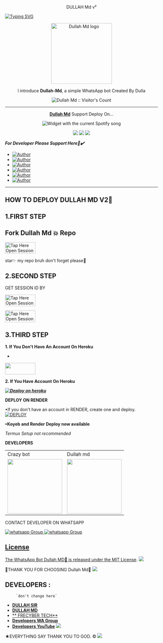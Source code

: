 <p align="center">
DULLAH Md v²
</p>

<a href="https://git.io/typing-svg"><img src="https://readme-typing-svg.demolab.com?font=Black+Ops+One&size=50&pause=1000&color=DAA520&center=true&width=910&height=100&lines=THANKS FOR CHOOSING +TKM-bot;MULTI+DEVICE+WHATSAPP+BOT" alt="Typing SVG" /></a>
  </p>

<p align="center">
  <a href="https://github.com/abdallahsalimjuma">
    <img alt="Dullah Md logo" height="200" src="https://files.catbox.moe/hegdag.jpg">
  </a>
</p>
  
</h1> 
<p align="center">l introduce <b>Dullah-Md</b>, a  simple WhatsApp bot Created By Dulla</p>

</p>
<p align="center"><img src="https://profile-counter.glitch.me/{abdallahsalimjuma}/count.svg" alt="Dullah Md :: Visitor's Count" /></p>

---

<p align="center">
  <a href="https://github.com/abdallahsalimjuma/Dullah_Md"><b>Dullah Md</b></a> Support Deploy On...
</p>
</a>
  <div align="center">
  <img src="https://spogit.vercel.app/api?theme=dark&black=true&scan=true" alt="Widget with the current Spotify song"  />
</div>
<p align="center">
  <a href="https://github.com/abdallahsalimjuma/Dullah_Md/blob/main/temp/deploy-on-vps.md"><img src="https://img.shields.io/badge/self hosting-3d1513?style=for-the-badge&logo=serverless&logoColor=FD5750"></a>
  <a href="https://dashboard.heroku.com/new?template=https://github.com/abdallahsalimjuma/Dullah_Md/tree/main"><img src="https://img.shields.io/badge/heroku-9d7acc?style=for-the-badge&logo=heroku&logoColor=430098"></a>
  <a href="https://youtu.be/izoxfW3anrU"><img src="https://img.shields.io/badge/CodeSpace-green?colorA=%23ff000&colorB=%23017e40&style=for-the-badge&logo=git&logoColor=white"></a>
</p>


***For Developer Please Support Here🙏✔️***
- <a href="https://www.instagram.com/dullahssalum"><img title="Author" src="https://img.shields.io/badge/ON INSTAGRAM-black?style=for-the-badge&logo=Instagram"></a>
- <a href="https://www.tiktok.com/@dallas387"><img title="Author" src="https://img.shields.io/badge/ON TikTok-black?style=for-the-badge&logo=tiktok"></a>
- <a
href="https://www.facebook.com/100087010467670"><img title="Author" src="https://img.shields.io/badge/ON Facebook-blue?style=for-the-badge&logo=facebook"></a>
- <a
href="https://wa.me/255716945971"><img title="Author" src="https://img.shields.io/badge/ON WhatsApp-pupple?style=for-the-badge&logo=watsapp"></a>
- <a href="https://chat.whatsapp.com/CP2BirU5pBj04cXXgEbfuv"><img title="Author" src="https://img.shields.io/badge/ON Wa Group-green?style=for-the-badge&logo=watsapp"></a>
- <a href="https://youtube.com/@herokuplatform?si=kl684fKNUpxTFig2"><img title="Author" src="https://img.shields.io/badge/ON YouTube-darkred?style=for-the-badge&logo=youtube"></a>

    

 



---





## HOW TO DEPLOY DULLAH MD V2🍃


## 1.FIRST STEP 
## Fork Dullah Md 💥 Repo


<a href="https://github.com/abdallahsalimjuma/Dullah_Md/fork"><img title="Tap Here Open Session Site" src="https://img.shields.io/badge/FORK REPO-h?color=brown&style=for-the-badge&logo=msi" width="100" height="38.45"/></a></p>

star✨ my repo bruh don't forget please🤖


## 2.SECOND STEP 


 GET SESSION ID BY
 

<a href="https://code-generation-2.onrender.comqr"><img title="Tap Here Open Session Site" src="https://img.shields.io/badge/QR CODE-h?color=brown&style=for-the-badge&logo=msi" width="100" height="38.45"/></a></p>


 
<a href="https://code-generation-2.onrender.com"><img title="Tap Here Open Session Site" src="https://img.shields.io/badge/PAIRING CODE-h?color=brown&style=for-the-badge&logo=msi" width="100" height="38.45"/></a></p>


## 3.THIRD STEP 
**1. If You Don't Have An Account On Heroku**
- <a href="https://signup.heroku.com">
 <img src="https://img.shields.io/badge/Create%20Account%20Now-brown?style=for-the-badge&logo=heroku" width="100" height="38.45"/></a></p>

**2. If You Have Account On Heroku**

   ***[![Deploy on heroku](https://www.herokucdn.com/deploy/button.svg)](https://dashboard.heroku.com/new?template=https://github.com/Fred1e/Dullah-Md/tree/main)***

**DEPLOY ON RENDER**

•If you don't have an account in RENDER, create one and deploy.
    <br>
    <a href='https://dashboard.render.com/github/exists?next=%2Fselect-repo%3Ftype%3Dweb%26appInstall%3D1/select-repo?type=web' target="_blank"><img alt='DEPLOY' src='https://img.shields.io/badge/-DEPLOY-black?style=for-the-badge&logo=render&logoColor=white'/></a>

**•Koyeb and Render Deploy now available**

_Termux Setup not recommended_

**DEVELOPERS**

<table>
  <tr>
    <td>Crazy bot</td>
    <td>Dullah md</td>
  </tr>
  <tr>
    <td><a href="https://github.com/abdallahsalimjuma"><img src="https://files.catbox.moe/hlpfuu.jpg" width="180"</td>
    <td><a href="https://github.com/abdallahsalimjuma"><img src="https://files.catbox.moe/hegdag.jpg" width="180"</td>
  </tr>
</table 












CONTACT DEVELOPER ON WHATSAPP 

<a href="https://wa.me/255716945971" target="_blank">
    <img alt="whatsapp Group" src="https://img.shields.io/badge/ Dulla contact -25D366?style=for-the-badge&logo=whatsapp&logoColor=white" />


  
 
<a href="https://whatsapp.com/channel/0029VaihcQv84Om8LP59fO3f" target="_blank">
    <img alt="whatsapp Group" src="https://img.shields.io/badge/WhatsApp  Channel-25D366?style=for-the-badge&logo=whatsapp&logoColor=white" />
 

## License

The WhatsApp Bot Dullah MD💫 is released under the [MIT License](https://opensource.org/licenses/MIT).
<a><img src='https://i.imgur.com/LyHic3i.gif'/></a>

💫THANK YOU FOR CHOOSING Dullah Md💫
<a><img src='https://i.imgur.com/LyHic3i.gif'/></a>

## DEVELOPERS :
         `don't change here`
- [**DULLAH SIR**](https://github.com/abdallahsalimjuma)
- [**DULLAH MD**](https://github.com/DULLAH_MD)
- [** FRECYBER TECH**](https://github.com/Frecyber)
- [**Developers WA Group**](https://chat.whatsapp.com/CP2BirU5pBj04cXXgEbfuv)
- [**Developers YouTube**](https://youtube.com/@herokuplatform)
 <a><img src='https://i.imgur.com/LyHic3i.gif'/></a>
 
★EVERYTHING SAY THANK YOU TO GOD. ©
<a><img src='https://i.imgur.com/LyHic3i.gif'/></a>

     

